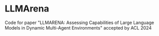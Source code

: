 # LLMArena
Code for paper "LLMARENA: Assessing Capabilities of Large Language Models in Dynamic Multi-Agent Environments" accepted by ACL 2024
